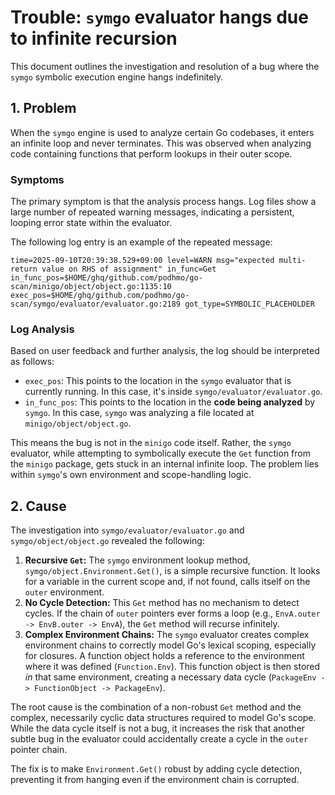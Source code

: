 # Trouble: `symgo` evaluator hangs due to infinite recursion

This document outlines the investigation and resolution of a bug where the `symgo` symbolic execution engine hangs indefinitely.

## 1. Problem

When the `symgo` engine is used to analyze certain Go codebases, it enters an infinite loop and never terminates. This was observed when analyzing code containing functions that perform lookups in their outer scope.

### Symptoms

The primary symptom is that the analysis process hangs. Log files show a large number of repeated warning messages, indicating a persistent, looping error state within the evaluator.

The following log entry is an example of the repeated message:

```
time=2025-09-10T20:39:38.529+09:00 level=WARN msg="expected multi-return value on RHS of assignment" in_func=Get in_func_pos=$HOME/ghq/github.com/podhmo/go-scan/minigo/object/object.go:1135:10 exec_pos=$HOME/ghq/github.com/podhmo/go-scan/symgo/evaluator/evaluator.go:2189 got_type=SYMBOLIC_PLACEHOLDER
```

### Log Analysis

Based on user feedback and further analysis, the log should be interpreted as follows:

-   `exec_pos`: This points to the location in the `symgo` evaluator that is currently running. In this case, it's inside `symgo/evaluator/evaluator.go`.
-   `in_func_pos`: This points to the location in the **code being analyzed** by `symgo`. In this case, `symgo` was analyzing a file located at `minigo/object/object.go`.

This means the bug is not in the `minigo` code itself. Rather, the `symgo` evaluator, while attempting to symbolically execute the `Get` function from the `minigo` package, gets stuck in an internal infinite loop. The problem lies within `symgo`'s own environment and scope-handling logic.

## 2. Cause

The investigation into `symgo/evaluator/evaluator.go` and `symgo/object/object.go` revealed the following:

1.  **Recursive `Get`:** The `symgo` environment lookup method, `symgo/object.Environment.Get()`, is a simple recursive function. It looks for a variable in the current scope and, if not found, calls itself on the `outer` environment.
2.  **No Cycle Detection:** This `Get` method has no mechanism to detect cycles. If the chain of `outer` pointers ever forms a loop (e.g., `EnvA.outer -> EnvB.outer -> EnvA`), the `Get` method will recurse infinitely.
3.  **Complex Environment Chains:** The `symgo` evaluator creates complex environment chains to correctly model Go's lexical scoping, especially for closures. A function object holds a reference to the environment where it was defined (`Function.Env`). This function object is then stored *in* that same environment, creating a necessary data cycle (`PackageEnv -> FunctionObject -> PackageEnv`).

The root cause is the combination of a non-robust `Get` method and the complex, necessarily cyclic data structures required to model Go's scope. While the data cycle itself is not a bug, it increases the risk that another subtle bug in the evaluator could accidentally create a cycle in the `outer` pointer chain.

The fix is to make `Environment.Get()` robust by adding cycle detection, preventing it from hanging even if the environment chain is corrupted.
